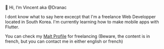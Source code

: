 👋 Hi, I’m Vincent aka @Dranac 

I dont know what to say here excecpt that I'm a freelance Web Developper located in South Korea. 
I'm currently learning how to make mobile apps with Flutter. 

You can check my [Malt Profile](https://www.malt.fr/profile/vincentperillat) for freelancing (Beware, the content is in french, but you can contact me in either english or french)

<!---
Dranac/Dranac is a ✨ special ✨ repository because its `README.md` (this file) appears on your GitHub profile.
You can click the Preview link to take a look at your changes.
--->
